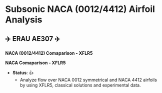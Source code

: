 # Subsonic NACA (0012/4412) Airfoil Analysis

## :airplane: ERAU AE307 :airplane:


**NACA (0012/4412) Comaparison - XFLR5**

**NACA Comaparison - XFLR5**
- **__Status__**: :+1:
  - Analyze flow over NACA 0012 symmetrical and NACA 4412 airfoils by using XFLR5, classical solutions and experimental data.
